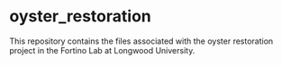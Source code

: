 # oyster_restoration
This repository contains the files associated with the oyster restoration project in the Fortino Lab at Longwood University.
